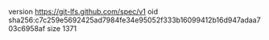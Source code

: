 version https://git-lfs.github.com/spec/v1
oid sha256:c7c259e5692425ad7984fe34e95052f333b16099412b16d947adaa703c6958af
size 1371
